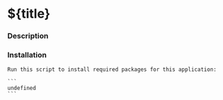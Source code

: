 
  # ${title}
  
  
  
  ### Description
  
  
  ### Installation
    Run this script to install required packages for this application:
    
    ```
    undefined
    ```
  
  

  

  

  
  